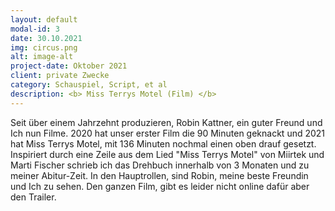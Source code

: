 ```yaml
---
layout: default
modal-id: 3
date: 30.10.2021
img: circus.png
alt: image-alt
project-date: Oktober 2021
client: private Zwecke
category: Schauspiel, Script, et al
description: <b> Miss Terrys Motel (Film) </b>
---
```

Seit über einem Jahrzehnt produzieren, Robin Kattner, ein guter Freund und Ich nun Filme. 
2020 hat unser erster Film die 90 Minuten geknackt und 2021 hat Miss Terrys Motel, 
mit 136 Minuten nochmal einen oben drauf gesetzt. Inspiriert durch eine Zeile aus dem Lied "Miss Terrys Motel" 
von Miirtek und Marti Fischer schrieb ich das Drehbuch innerhalb von 3 Monaten und zu meiner Abitur-Zeit. 
In den Hauptrollen, sind Robin, meine beste Freundin und Ich zu sehen.
Den ganzen Film, gibt es leider nicht online dafür aber den Trailer.